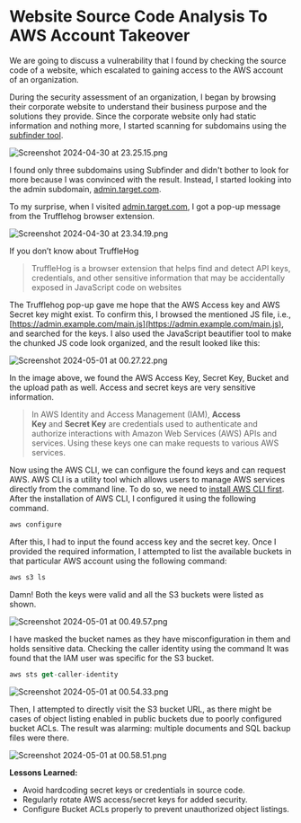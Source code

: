 # Website Source Code Analysis To AWS Account Takeover

We are going to discuss a vulnerability that I found by checking the source code of a website, which escalated to gaining access to the AWS account of an organization.

During the security assessment of an organization, I began by browsing their corporate website to understand their business purpose and the solutions they provide. Since the corporate website only had static information and nothing more, I started scanning for subdomains using the [subfinder tool](https://github.com/projectdiscovery/subfinder).

![Screenshot 2024-04-30 at 23.25.15.png](Website%20Source%20Code%20Analysis%20To%20AWS%20Account%20Takeov%201e93a615b1d447f5b87dda28265e283b/Screenshot_2024-04-30_at_23.25.15.png)

I found only three subdomains using Subfinder and didn't bother to look for more because I was convinced with the result. Instead, I started looking into the admin subdomain, [admin.target.com](http://admin.target.com/).

To my surprise, when I visited [admin.target.com](http://admin.target.com/), I got a pop-up message from the Trufflehog browser extension.

![Screenshot 2024-04-30 at 23.34.19.png](Website%20Source%20Code%20Analysis%20To%20AWS%20Account%20Takeov%201e93a615b1d447f5b87dda28265e283b/Screenshot_2024-04-30_at_23.34.19.png)

If you don’t know about TruffleHog

> TruffleHog is a browser extension that helps find and detect API keys, credentials, and other sensitive information that may be accidentally exposed in JavaScript code on websites
> 

The Trufflehog pop-up gave me hope that the AWS Access key and AWS Secret key might exist. To confirm this, I browsed the mentioned JS file, i.e., [https://admin.example.com/main.js](https://admin.example.com/main.js), and searched for the keys. I also used the JavaScript beautifier tool to make the chunked JS code look organized, and the result looked like this:

![Screenshot 2024-05-01 at 00.27.22.png](Website%20Source%20Code%20Analysis%20To%20AWS%20Account%20Takeov%201e93a615b1d447f5b87dda28265e283b/Screenshot_2024-05-01_at_00.27.22.png)

In the image above, we found the AWS Access Key, Secret Key, Bucket and the upload path as well. Access and secret keys are very sensitive information. 

> In AWS Identity and Access Management (IAM), **Access Key** and **Secret Key** are credentials used to authenticate and authorize interactions with Amazon Web Services (AWS) APIs and services. Using these keys one can make requests to various AWS services.
> 

Now using the AWS CLI, we can configure the found keys and can request AWS. AWS CLI is a utility tool which allows users to manage AWS services directly from the command line. To do so, we need to [install AWS CLI first](https://docs.aws.amazon.com/cli/latest/userguide/getting-started-install.html). After the installation of AWS CLI, I configured it using the following command. 

```bash
aws configure
```

After this, I had to input the found access key and the secret key. Once I provided the required information, I attempted to list the available buckets in that particular AWS account using the following command:

```bash
aws s3 ls
```

Damn! Both the keys were valid and all the S3 buckets were listed as shown. 

![Screenshot 2024-05-01 at 00.49.57.png](Website%20Source%20Code%20Analysis%20To%20AWS%20Account%20Takeov%201e93a615b1d447f5b87dda28265e283b/Screenshot_2024-05-01_at_00.49.57.png)

I have masked the bucket names as they have misconfiguration in them and holds sensitive data. Checking the caller identity using the command It was found that the IAM user was specific for the S3 bucket.

```jsx
aws sts get-caller-identity
```

![Screenshot 2024-05-01 at 00.54.33.png](Website%20Source%20Code%20Analysis%20To%20AWS%20Account%20Takeov%201e93a615b1d447f5b87dda28265e283b/Screenshot_2024-05-01_at_00.54.33.png)

Then, I attempted to directly visit the S3 bucket URL, as there might be cases of object listing enabled in public buckets due to poorly configured bucket ACLs. The result was alarming: multiple documents and SQL backup files were there.

![Screenshot 2024-05-01 at 00.58.51.png](Website%20Source%20Code%20Analysis%20To%20AWS%20Account%20Takeov%201e93a615b1d447f5b87dda28265e283b/Screenshot_2024-05-01_at_00.58.51.png)

**Lessons Learned:**

- Avoid hardcoding secret keys or credentials in source code.
- Regularly rotate AWS access/secret keys for added security.
- Configure Bucket ACLs properly to prevent unauthorized object listings.